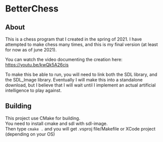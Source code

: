 # BetterChess

## About

This is a chess program that I created in the spring of 2021. I have attempted to make chess many times, and this is my final version (at least for now as of june 2021).

You can watch the video documenting the creation here: https://youtu.be/kwQk5A26cis

To make this be able to run, you will need to link both the SDL library, and the SDL_Image library. Eventually I will make this into a standalone download, but I believe that I will wait
until I implement an actual artificial intelligence to play against.

## Building

This project use CMake for building.  
You need to install cmake and sdl with sdl-image.  
Then type `cmake .` and you will get .vsproj file/Makefile or XCode project (depending on your OS)  